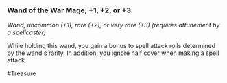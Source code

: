 ### Wand of the War Mage, +1, +2, or +3

*Wand, uncommon (+1), rare (+2), or very rare (+3) (requires attunement by a spellcaster)*

While holding this wand, you gain a bonus to spell attack rolls determined by the wand's rarity. In addition, you ignore half cover when making a spell attack.

#Treasure
